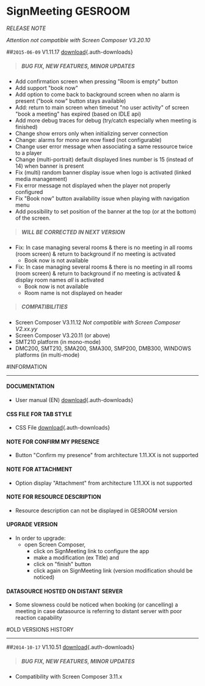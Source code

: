 # SignMeeting GESROOM
*RELEASE NOTE*

*Attention not compatible with Screen Composer V3.20.10*

##`2015-06-09` V1.11.17 [download](app-signmeeting-gesroom/signmeeting_gesroom-screen_composer-setup-1.11.17.appi){.auth-downloads}   
>##### **BUG FIX, NEW FEATURES, MINOR UPDATES**
- Add confirmation screen when pressing "Room is empty" button
- Add support "book now" 
- Add option to come back to background screen when no alarm is present ("book now" button stays available)
- Add: return to main screen when timeout "no user activity" of screen "book a meeting" has expired (based on IDLE api)
- Add more debug traces for debug (try/catch especially when meeting is finished)
- Change show errors only when initializing server connection
- Change: alarms for mono are now fixed (not configurable)
- Change user error message when associating a same ressource twice to a player 
- Change (multi-portrait) default displayed lines number is 15 (instead of 14) when banner is present
- Fix (multi) random banner display issue when logo is activated (linked media management)
- Fix error message not displayed when the player not properly configured
- Fix "Book now" button availability issue when playing with navigation menu
- Add possibility to set position of the banner at the top (or at the bottom) of the screen.
>##### **WILL BE CORRECTED IN NEXT VERSION** 
- Fix: In case managing several rooms & there is no meeting in all rooms (room screen) & return to background if no meeting is activated  
	- Book now is not available 
- Fix: In case managing several rooms & there is no meeting in all rooms (room screen) & return to background if no meeting is activated & display room names *all* is activated
	- Book now is not available 
	- Room name is not displayed on header
>##### **COMPATIBILITIES**
- Screen Composer V3.11.12 *Not compatible with Screen Composer V2.xx.yy*
- Screen Composer V3.20.11 (or above) 
- SMT210 platform (in mono-mode) 
- DMC200, SMT210, SMA200, SMA300, SMP200, DMB300, WINDOWS platforms (in multi-mode)

#INFORMATION
***********************************************************************

#### **DOCUMENTATION**  
- User manual (EN) [download](app-signmeeting-gesroom/signmeeting-gesroom-calendar-user-manual-002A_en.pdf){.auth-downloads}
#### **CSS FILE FOR TAB STYLE**
- CSS File [download](application-notes-signmeeting/theme_css_generic_V1.10.11.css){.auth-downloads}
#### **NOTE FOR CONFIRM MY PRESENCE**  
- Button "Confirm my presence" from architecture 1.11.XX is not supported
#### **NOTE FOR ATTACHMENT**  
- Option display "Attachment" from architecture 1.11.XX is not supported
#### **NOTE FOR RESOURCE DESCRIPTION**
- Resource description can not be displayed in GESROOM version
#### **UPGRADE VERSION**
- In order to upgrade: 
	- open Screen Composer, 
		- click on SignMeeting link to configure the app
		- make a modification (ex Title) and
		- click on "finish" button
		- click again on SignMeeting link (version modification should be noticed)
#### **DATASOURCE HOSTED ON DISTANT SERVER**
- Some slowness could be noticed when booking (or cancelling) a meeting in case datasource is referring to distant server with poor reaction capability 

#OLD VERSIONS HISTORY
*********************************************************************************************************

##`2014-10-17` V1.10.51 [download](app-signmeeting-gesroom/signmeeting_gesroom-screen_composer-setup-1.10.51.appi){.auth-downloads}   
>##### **BUG FIX, NEW FEATURES, MINOR UPDATES**
- Compatibility with Screen Composer 3.11.x